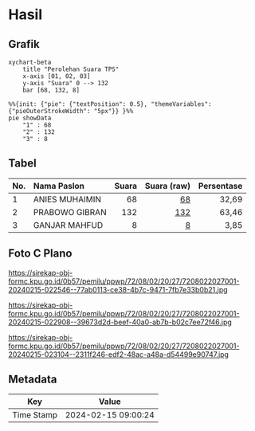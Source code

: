 # Hasil

## Grafik

```mermaid
xychart-beta
    title "Perolehan Suara TPS"
    x-axis [01, 02, 03]
    y-axis "Suara" 0 --> 132
    bar [68, 132, 8]
```

```mermaid
%%{init: {"pie": {"textPosition": 0.5}, "themeVariables": {"pieOuterStrokeWidth": "5px"}} }%%
pie showData
    "1" : 68
    "2" : 132
    "3" : 8
```

## Tabel

| No. | Nama Paslon    | Suara | Suara (raw) | Persentase |
|:--- |:-------------- | -----:| -----------:| ----------:|
| 1   | ANIES MUHAIMIN | 68    | [68][p-1]   | 32,69      |
| 2   | PRABOWO GIBRAN | 132   | [132][p-2]  | 63,46      |
| 3   | GANJAR MAHFUD  | 8     | [8][p-3]    | 3,85       |


[p-1]: https://github.com/gigit-pemilu/pemilu-2024-72-sulawesi-tengah/blob/main/pilpres/hitung-suara/sub/72-sulawesi-tengah/sub/08-parigi-moutong/sub/02-ampibabo/sub/2027-sidole-barat/sub/001-tps/sub/paslon-1.txt
[p-2]: https://github.com/gigit-pemilu/pemilu-2024-72-sulawesi-tengah/blob/main/pilpres/hitung-suara/sub/72-sulawesi-tengah/sub/08-parigi-moutong/sub/02-ampibabo/sub/2027-sidole-barat/sub/001-tps/sub/paslon-2.txt
[p-3]: https://github.com/gigit-pemilu/pemilu-2024-72-sulawesi-tengah/blob/main/pilpres/hitung-suara/sub/72-sulawesi-tengah/sub/08-parigi-moutong/sub/02-ampibabo/sub/2027-sidole-barat/sub/001-tps/sub/paslon-3.txt

## Foto C Plano

https://sirekap-obj-formc.kpu.go.id/0b57/pemilu/ppwp/72/08/02/20/27/7208022027001-20240215-022546--77ab0113-ce38-4b7c-9471-7fb7e33b0b21.jpg

https://sirekap-obj-formc.kpu.go.id/0b57/pemilu/ppwp/72/08/02/20/27/7208022027001-20240215-022908--39673d2d-beef-40a0-ab7b-b02c7ee72f46.jpg

https://sirekap-obj-formc.kpu.go.id/0b57/pemilu/ppwp/72/08/02/20/27/7208022027001-20240215-023104--2311f246-edf2-48ac-a48a-d54499e90747.jpg


## Metadata

| Key        | Value               |
| ---------- | ------------------- |
| Time Stamp | 2024-02-15 09:00:24 |



